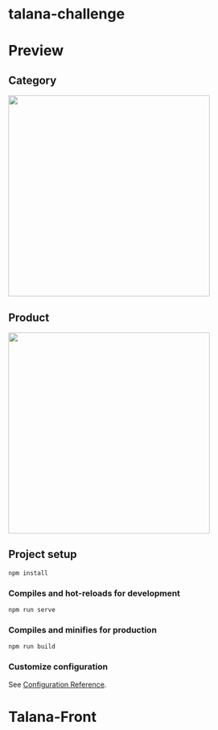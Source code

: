 # talana-challenge

# Preview
## Category
<code><img height="400px" src="https://res.cloudinary.com/djzj5tbgw/image/upload/v1645130090/talana-mockup_qq3xct.jpg"></code>
## Product
<code><img height="400px" src="https://res.cloudinary.com/djzj5tbgw/image/upload/v1645130573/talana-second_y2klrw.jpg"></code>

## Project setup
```
npm install
```

### Compiles and hot-reloads for development
```
npm run serve
```

### Compiles and minifies for production
```
npm run build
```

### Customize configuration
See [Configuration Reference](https://cli.vuejs.org/config/).
# Talana-Front
